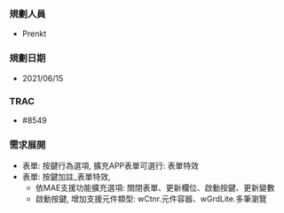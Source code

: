 ### <div id="user">規劃人員</div>
* Prenkt

### <div id="updatedate">規劃日期</div>
* 2021/06/15

### <div id="trac">TRAC</div>
* #8549

### <div id="requirement">需求展開</div>
* 表單: 按鍵行為選項, 擴充APP表單可選行: 表單特效
* 表單: 按鍵加註_表單特效, 
    * 依MAE支援功能擴充選項: 關閉表單、更新欄位、啟動按鍵、更新變數
    * 啟動按鍵, 增加支援元件類型: wCtnr.元件容器、wGrdLite.多筆瀏覽